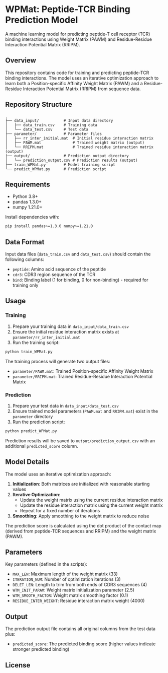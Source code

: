 # WPMat: Peptide-TCR Binding Prediction Model

A machine learning model for predicting peptide-T cell receptor (TCR) binding interactions using Weight Matrix (PAWM) and Residue-Residue Interaction Potential Matrix (RRIPM).

## Overview

This repository contains code for training and predicting peptide-TCR binding interactions. The model uses an iterative optimization approach to learn both a Position-specific Affinity Weight Matrix (PAWM) and a Residue-Residue Interaction Potential Matrix (RRIPM) from sequence data.

## Repository Structure

```
.
├── data_input/           # Input data directory
│   ├── data_train.csv    # Training data
│   └── data_test.csv     # Test data
├── parameter/            # Parameter files
│   ├── rr_inter_initial.mat  # Initial residue interaction matrix
│   ├── PAWM.mat              # Trained weight matrix (output)
│   └── RRIPM.mat             # Trained residue interaction matrix (output)
├── output/               # Prediction output directory
│   └── prediction_output.csv # Prediction results (output)
├── train_WPMat.py        # Model training script
└── predict_WPMat.py      # Prediction script
```

## Requirements

- Python 3.8+
- pandas 1.3.0+
- numpy 1.21.0+

Install dependencies with:
```bash
pip install pandas>=1.3.0 numpy>=1.21.0
```

## Data Format

Input data files (`data_train.csv` and `data_test.csv`) should contain the following columns:
- `peptide`: Amino acid sequence of the peptide
- `cdr3`: CDR3 region sequence of the TCR
- `bind`: Binding label (1 for binding, 0 for non-binding) - required for training only

## Usage

### Training

1. Prepare your training data in `data_input/data_train.csv`
2. Ensure the initial residue interaction matrix exists at `parameter/rr_inter_initial.mat`
3. Run the training script:

```bash
python train_WPMat.py
```

The training process will generate two output files:
- `parameter/PAWM.mat`: Trained Position-specific Affinity Weight Matrix
- `parameter/RRIPM.mat`: Trained Residue-Residue Interaction Potential Matrix

### Prediction

1. Prepare your test data in `data_input/data_test.csv`
2. Ensure trained model parameters (`PAWM.mat` and `RRIPM.mat`) exist in the `parameter` directory
3. Run the prediction script:

```bash
python predict_WPMat.py
```

Prediction results will be saved to `output/prediction_output.csv` with an additional `predicted_score` column.

## Model Details

The model uses an iterative optimization approach:

1. **Initialization**: Both matrices are initialized with reasonable starting values
2. **Iterative Optimization**:
   - Update the weight matrix using the current residue interaction matrix
   - Update the residue interaction matrix using the current weight matrix
   - Repeat for a fixed number of iterations
3. **Smoothing**: Apply smoothing to the weight matrix to reduce noise

The prediction score is calculated using the dot product of the contact map (derived from peptide-TCR sequences and RRIPM) and the weight matrix (PAWM).

## Parameters

Key parameters (defined in the scripts):
- `MAX_LEN`: Maximum length of the weight matrix (33)
- `ITERATION_NUM`: Number of optimization iterations (3)
- `DELET_LEN`: Length to trim from both ends of CDR3 sequences (4)
- `WTM_INIT_PARAM`: Weight matrix initialization parameter (2.5)
- `WTM_SMOOTH_FACTOR`: Weight matrix smoothing factor (0.1)
- `RESIDUE_INTER_WEIGHT`: Residue interaction matrix weight (4000)

## Output

The prediction output file contains all original columns from the test data plus:
- `predicted_score`: The predicted binding score (higher values indicate stronger predicted binding)

## License
